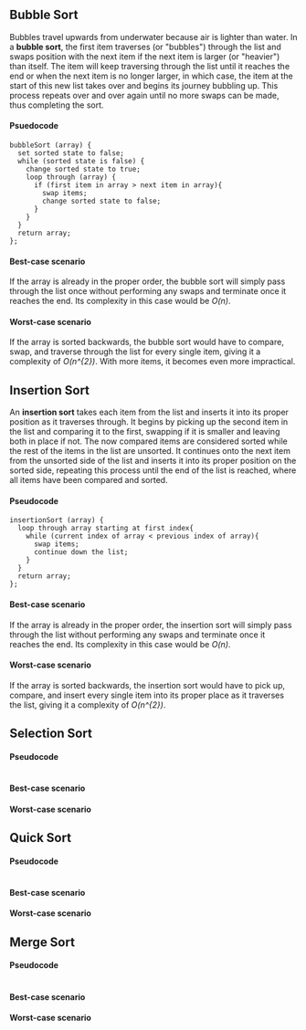 ## Bubble Sort

Bubbles travel upwards from underwater because air is lighter than water. In a **bubble sort**, the first item traverses (or "bubbles") through the list and swaps position with the next item if the next item is larger (or "heavier") than itself. The item will keep traversing through the list until it reaches the end or when the next item is no longer larger, in which case, the item at the start of this new list takes over and begins its journey bubbling up. This process repeats over and over again until no more swaps can be made, thus completing the sort.

#### Psuedocode

```
bubbleSort (array) {
  set sorted state to false;
  while (sorted state is false) {
    change sorted state to true;
    loop through (array) {
      if (first item in array > next item in array){
        swap items;
        change sorted state to false;
      }
    }
  }
  return array;
};
```

#### Best-case scenario

If the array is already in the proper order, the bubble sort will simply pass through the list once without performing any swaps and terminate once it reaches the end. Its complexity in this case would be *O(n)*.

#### Worst-case scenario

If the array is sorted backwards, the bubble sort would have to compare, swap, and traverse through the list for every single item, giving it a complexity of *O(n^{2})*. With more items, it becomes even more impractical.

## Insertion Sort

An **insertion sort** takes each item from the list and inserts it into its proper position as it traverses through. It begins by picking up the second item in the list and comparing it to the first, swapping if it is smaller and leaving both in place if not. The now compared items are considered sorted while the rest of the items in the list are unsorted. It continues onto the next item from the unsorted side of the list and inserts it into its proper position on the sorted side, repeating this process until the end of the list is reached, where all items have been compared and sorted.

#### Pseudocode

```
insertionSort (array) {
  loop through array starting at first index{
    while (current index of array < previous index of array){
      swap items;
      continue down the list;
    }
  }
  return array;
};
```

#### Best-case scenario

If the array is already in the proper order, the insertion sort will simply pass through the list without performing any swaps and terminate once it reaches the end. Its complexity in this case would be *O(n)*.

#### Worst-case scenario

If the array is sorted backwards, the insertion sort would have to pick up, compare, and insert every single item into its proper place as it traverses the list, giving it a complexity of *O(n^{2})*.

## Selection Sort



#### Pseudocode

```

```

#### Best-case scenario



#### Worst-case scenario



## Quick Sort



#### Pseudocode

```

```

#### Best-case scenario



#### Worst-case scenario



## Merge Sort



#### Pseudocode

```

```

#### Best-case scenario



#### Worst-case scenario


